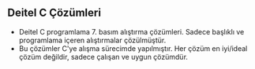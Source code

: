 ## Deitel C Çözümleri

- Deitel C programlama 7. basım alıştırma çözümleri. Sadece başlıklı ve programlama içeren alıştırmalar çözülmüştür.
- Bu çözümler C'ye alışma sürecimde yapılmıştır. Her çözüm en iyi/ideal çözüm değildir, sadece çalışan ve uygun çözümdür.